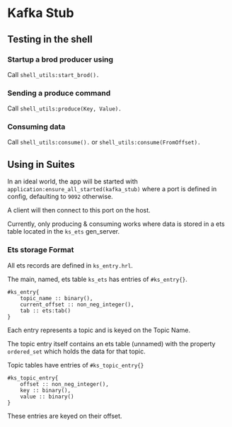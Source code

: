 # Kafka Stub

## Testing in the shell

### Startup a brod producer using

Call `shell_utils:start_brod().`

### Sending a produce command

Call `shell_utils:produce(Key, Value).`

### Consuming data

Call `shell_utils:consume().` or `shell_utils:consume(FromOffset).`

## Using in Suites

In an ideal world, the app will be started with `application:ensure_all_started(kafka_stub)` where a port is defined in config, defaulting to `9092` otherwise.

A client will then connect to this port on the host.

Currently, only producing & consuming works where data is stored in a ets table located in the `ks_ets` gen_server.

### Ets storage Format

All ets records are defined in `ks_entry.hrl`.

The main, named, ets table `ks_ets` has entries of `#ks_entry{}`.

```
#ks_entry{
    topic_name :: binary(),
    current_offset :: non_neg_integer(),
    tab :: ets:tab()
}
```

Each entry represents a topic and is keyed on the Topic Name.

The topic entry itself contains an ets table (unnamed) with the property `ordered_set` which holds the data for that topic.

Topic tables have entries of `#ks_topic_entry{}`

```
#ks_topic_entry{
    offset :: non_neg_integer(),
    key :: binary(),
    value :: binary()
}
```

These entries are keyed on their offset.